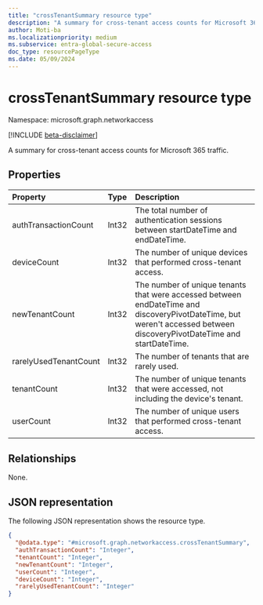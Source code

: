 ```yaml
---
title: "crossTenantSummary resource type"
description: "A summary for cross-tenant access counts for Microsoft 365 traffic."
author: Moti-ba
ms.localizationpriority: medium
ms.subservice: entra-global-secure-access
doc_type: resourcePageType
ms.date: 05/09/2024
---
```


# crossTenantSummary resource type

Namespace: microsoft.graph.networkaccess

[!INCLUDE [beta-disclaimer](../../includes/beta-disclaimer.md)]

A summary for cross-tenant access counts for Microsoft 365 traffic.

## Properties
|Property|Type|Description|
|:---|:---|:---|
|authTransactionCount|Int32|The total number of authentication sessions between startDateTime and endDateTime.	|
|deviceCount|Int32|The number of unique devices that performed cross-tenant access.	|
|newTenantCount|Int32|The number of unique tenants that were accessed between endDateTime and discoveryPivotDateTime, but weren't accessed between discoveryPivotDateTime and startDateTime.|
|rarelyUsedTenantCount|Int32|The number of tenants that are rarely used.|
|tenantCount|Int32|The number of unique tenants that were accessed, not including the device's tenant.|
|userCount|Int32|The number of unique users that performed cross-tenant access.|

## Relationships
None.

## JSON representation
The following JSON representation shows the resource type.
<!-- {
  "blockType": "resource",
  "@odata.type": "microsoft.graph.networkaccess.crossTenantSummary"
}
-->
``` json
{
  "@odata.type": "#microsoft.graph.networkaccess.crossTenantSummary",
  "authTransactionCount": "Integer",
  "tenantCount": "Integer",
  "newTenantCount": "Integer",
  "userCount": "Integer",
  "deviceCount": "Integer",
  "rarelyUsedTenantCount": "Integer"
}
```

